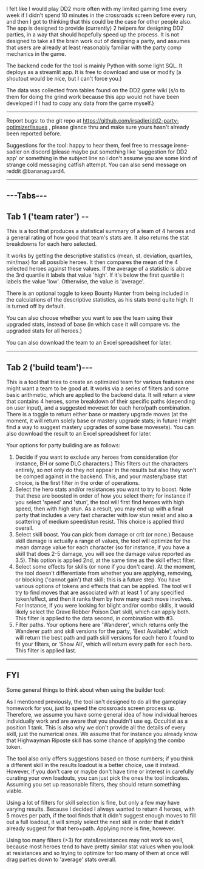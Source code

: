 I felt like I would play DD2 more often with my limited gaming time every week if I didn't spend 10 minutes in the crossroads screen before every run, and then I got to thinking that this could be the case for other people also. The app is designed to provide (currently) 2 helpers for designing DD2 parties, in a way that should hopefully speed up the process. It is not designed to take all the brain work out of designing a party, and assumes that users are already at least reasonably familiar with the party comp mechanics in the game.

The backend code for the tool is mainly Python with some light SQL. It deploys as a streamlit app. It is free to download and use or modify (a shoutout would be nice, but I can't force you.)

 The data was collected from tables found on the DD2 game wiki (s/o to them for doing the grind work because this app would not have been developed if I had to copy any data from the game myself.)

-------------------

Report bugs: to the git repo at https://github.com/irsadler/dd2-party-optimizer/issues , please glance thru and make sure yours hasn't already been reported before.

Suggestions for the tool: happy to hear them, feel free to message irene-sadler on discord (please maybe put something like 'suggestion for DD2 app' or something in the subject line so i don't assume you are some kind of strange cold messaging catfish attempt. You can also send message on reddit @bananaguard4.

-------------------
---Tabs---
-----
Tab 1 ('team rater') --
-----
This is a tool that produces a statistical summary of a team of 4 heroes and a general rating of how good that team's stats are. It also returns the stat breakdowns for each hero selected.

 It works by getting the descriptive statistics (mean, st. deviation, quartiles, min/max) for all possible heroes. It then compares the mean of the 4 selected heroes against these values. If the average of a statistic is above the 3rd quartile it labels that value 'high'. If it's below the first quartile it labels the value 'low'. Otherwise, the value is 'average'.

There is an optional toggle to keep Bounty Hunter from being included in the calculations of the descriptive statistics, as his stats trend quite high. It is turned off by default.

You can also choose whether you want to see the team using their upgraded stats, instead of base (in which case it will compare vs. the upgraded stats for all heroes.)

You can also download the team to an Excel spreadsheet for later.

-------
Tab 2 ('build team')---
-------
 This is a tool that tries to create an optimized team for various features one might want a team to be good at. It works via a series of filters and some basic arithmetic, which are applied to the backend data. It will return a view that contains 4 heroes, some breakdown of their specific paths (depending on user input), and a suggested moveset for each hero/path combination. There is a toggle to return either base or mastery upgrade moves (at the moment, it will return solely base or mastery upgrade stats; in future I might find a way to suggest mastery upgrades of some base movesets). You can also download the result to an Excel spreadsheet for later.

Your options for party building are as follows:

1. Decide if you want to exclude any heroes from consideration (for instance, BH or some DLC characters.) This filters out the characters entirely, so not only do they not appear in the results but also they won't be comped against in the backend. This, and your mastery/base stat choice, is the first filter in the order of operations.
2. Select the hero stats and/or resistances you want to try to boost. Note that these are boosted in order of how you select them; for instance if you select 'speed' and 'stun', the tool will first find heroes with high speed, then with high stun. As a result, you may end up with a final party that includes a very fast character with low stun resist and also a scattering of medium speed/stun resist. This choice is applied third overall.
3. Select skill boost. You can pick from damage or crit (or none.) Because skill damage is actually a range of values, the tool will optimize for the mean damage value for each character (so for instance, if you have a skill that does 2-5 damage, you will see the damage value reported as 3.5). This option is applied 2nd, at the same time as the skill effect filter.
4. Select some effects for skills (or none if you don't care). At the moment, the tool doesn't differentiate from whether you are applying, removing, or blocking ('cannot gain') that skill; this is a future step. You have various options of tokens and effects that can be applied. The tool will try to find moves that are associated with at least 1 of any specified token/effect, and then it ranks them by how many each move involves. For instance, if you were looking for blight and/or combo skills, it would likely select the Grave Robber Poison Dart skill, which can apply both. This filter is applied to the data second, in combination with #3.
5. Filter paths. Your options here are 'Wanderer', which returns only the Wanderer path and skill versions for the party, 'Best Available', which will return the best path and path skill versions for each hero it found to fit your filters, or 'Show All', which will return every path for each hero. This filter is applied last.

-------
FYI
-------

Some general things to think about when using the builder tool:

As I mentioned previously, the tool isn't designed to do all the gameplay homework for you, just to speed the crossroads screen process up. Therefore, we assume you have some general idea of how individual heroes individually work and are aware that you shouldn't use eg. Occultist as a position 1 tank. This is also why we don't provide all the details of every skill, just the numerical ones. We assume that for instance you already know that Highwayman Riposte skill has some chance of applying the combo token.

 The tool also only offers suggestions based on those numbers; if you think a different skill in the results loadout is a better choice, use it instead. However, if you don't care or maybe don't have time or interest in carefully curating your own loadouts, you can just pick the ones the tool indicates. Assuming you set up reasonable filters, they should return something viable.
 
Using a lot of filters for skill selection is fine, but only a few may have varying results. Because I decided I always wanted to return 4 heroes, with 5 moves per path, if the tool finds that it didn't suggest enough moves to fill out a full loadout, it will simply select the next skill in order that it didn't already suggest for that hero+path. Applying none is fine, however.

Using too many filters (>3) for stats&resistances may not work so well, because most heroes tend to have pretty similar stat values when you look at resistances and so trying to optimize for too many of them at once will drag parties down to 'average' stats overall.
